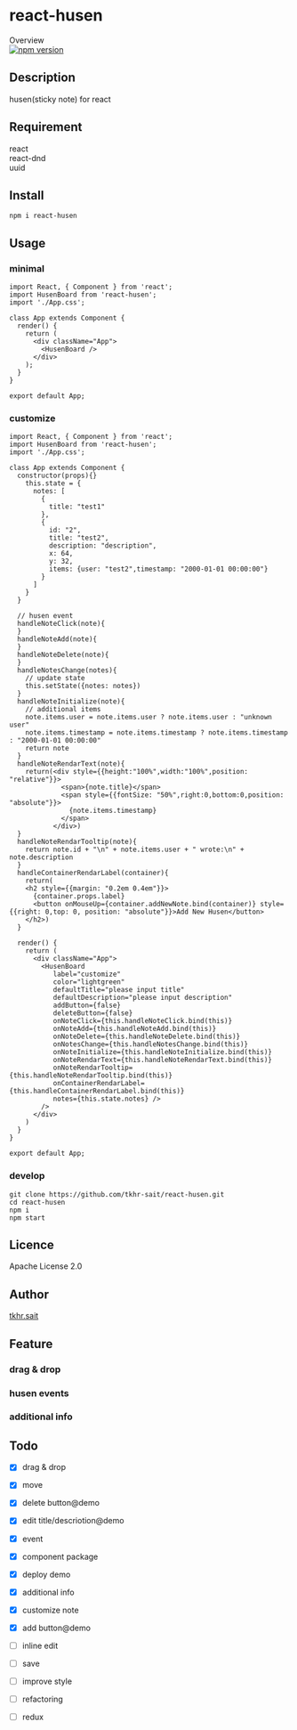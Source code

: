 # react-husen

Overview  
[![npm version](https://badge.fury.io/js/react-husen.svg)](https://badge.fury.io/js/react-husen)  

## Description

husen(sticky note) for react

## Requirement

react  
react-dnd  
uuid  

## Install

```
npm i react-husen
```

## Usage

### minimal

```
import React, { Component } from 'react';
import HusenBoard from 'react-husen';
import './App.css';

class App extends Component {
  render() {
    return (
      <div className="App">
        <HusenBoard />
      </div>
    );
  }
}

export default App;
```

### customize

```
import React, { Component } from 'react';
import HusenBoard from 'react-husen';
import './App.css';

class App extends Component {
  constructor(props){}
    this.state = {
      notes: [
        {
          title: "test1"
        },
        {
          id: "2",
          title: "test2",
          description: "description",
          x: 64,
          y: 32,
          items: {user: "test2",timestamp: "2000-01-01 00:00:00"}
        }
      ]
    }
  }

  // husen event
  handleNoteClick(note){
  }
  handleNoteAdd(note){
  }
  handleNoteDelete(note){
  }
  handleNotesChange(notes){
    // update state
    this.setState({notes: notes})
  }
  handleNoteInitialize(note){
    // additional items
    note.items.user = note.items.user ? note.items.user : "unknown user"
    note.items.timestamp = note.items.timestamp ? note.items.timestamp : "2000-01-01 00:00:00"
    return note
  }
  handleNoteRendarText(note){
    return(<div style={{height:"100%",width:"100%",position: "relative"}}>
             <span>{note.title}</span>
             <span style={{fontSize: "50%",right:0,bottom:0,position: "absolute"}}>
               {note.items.timestamp}
             </span>
           </div>)
  }
  handleNoteRendarTooltip(note){
    return note.id + "\n" + note.items.user + " wrote:\n" + note.description
  }
  handleContainerRendarLabel(container){
    return(
    <h2 style={{margin: "0.2em 0.4em"}}>
      {container.props.label}
      <button onMouseUp={container.addNewNote.bind(container)} style={{right: 0,top: 0, position: "absolute"}}>Add New Husen</button>
    </h2>)
  }

  render() {
    return (
      <div className="App">
        <HusenBoard 
           label="customize" 
           color="lightgreen"
           defaultTitle="please input title"
           defaultDescription="please input description"
           addButton={false}
           deleteButton={false}
           onNoteClick={this.handleNoteClick.bind(this)}
           onNoteAdd={this.handleNoteAdd.bind(this)}
           onNoteDelete={this.handleNoteDelete.bind(this)}
           onNotesChange={this.handleNotesChange.bind(this)}
           onNoteInitialize={this.handleNoteInitialize.bind(this)}
           onNoteRendarText={this.handleNoteRendarText.bind(this)}
           onNoteRendarTooltip={this.handleNoteRendarTooltip.bind(this)}
           onContainerRendarLabel={this.handleContainerRendarLabel.bind(this)}
           notes={this.state.notes} />
        />
      </div>
    )
  }
}

export default App;
```

### develop

```
git clone https://github.com/tkhr-sait/react-husen.git
cd react-husen
npm i
npm start
```

## Licence

Apache License 2.0

## Author

[tkhr.sait](https://github.com/tkhr-sait)

## Feature

### drag & drop

### husen events

### additional info

## Todo

* [x] drag & drop
* [x] move
* [x] delete button@demo
* [x] edit title/descriotion@demo
* [x] event
* [x] component package
* [x] deploy demo
* [x] additional info
* [x] customize note
* [x] add button@demo
* [ ] inline edit
* [ ] save
* [ ] improve style
* [ ] refactoring
* [ ] redux


